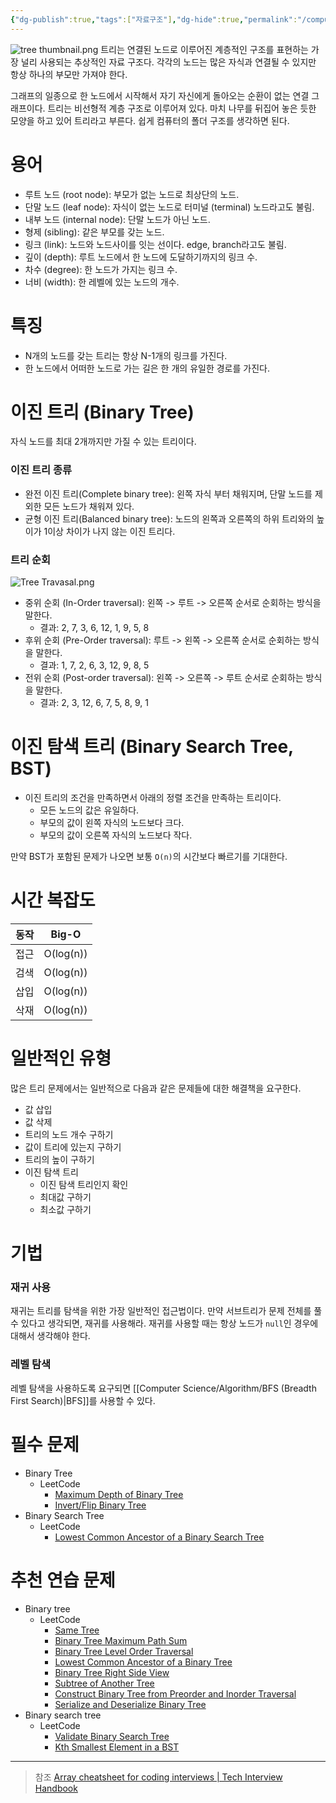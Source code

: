 ```yaml
---
{"dg-publish":true,"tags":["자료구조"],"dg-hide":true,"permalink":"/computer-science/data-structure/tree/","hide":true,"dgPassFrontmatter":true,"noteIcon":""}
---
```


![tree thumbnail.png](/img/user/Computer%20Science/Data%20Structure/tree%20thumbnail.png)
트리는 연결된 노드로 이루어진 계층적인 구조를 표현하는 가장 널리 사용되는 추상적인 자료 구조다. 각각의 노드는 많은 자식과 연결될 수 있지만 항상 하나의 부모만 가져야 한다.

그래프의 일종으로 한 노드에서 시작해서 자기 자신에게 돌아오는 순환이 없는 연결 그래프이다. 트리는 비선형적 계층 구조로 이루어져 있다. 마치 나무를 뒤집어 놓은 듯한 모양을 하고 있어 트리라고 부른다. 쉽게 컴퓨터의 폴더 구조를 생각하면 된다.

# 용어
- 루트 노드 (root node): 부모가 없는 노드로 최상단의 노드.
- 단말 노드 (leaf node): 자식이 없는 노드로 터미널 (terminal) 노드라고도 불림.
- 내부 노드 (internal node): 단말 노드가 아닌 노드.
- 형제 (sibling): 같은 부모를 갖는 노드.
- 링크 (link): 노드와 노드사이를 잇는 선이다. edge, branch라고도 불림.
- 깊이 (depth): 루트 노드에서 한 노드에 도달하기까지의 링크 수.
- 차수 (degree): 한 노드가 가지는 링크 수.
- 너비 (width): 한 레벨에 있는 노드의 개수.

# 특징
- N개의 노드를 갖는 트리는 항상 N-1개의 링크를 가진다.
- 한 노드에서 어떠한 노드로 가는 길은 한 개의 유일한 경로를 가진다.

# 이진 트리 (Binary Tree)
자식 노드를 최대 2개까지만 가질 수 있는 트리이다.

### 이진 트리 종류
- 완전 이진 트리(Complete binary tree): 왼쪽 자식 부터 채워지며, 단말 노드를 제외한 모든 노드가 채워져 있다.
- 균형 이진 트리(Balanced binary tree): 노드의 왼쪽과 오른쪽의 하위 트리와의 높이가 1이상 차이가 나지 않는 이진 트리다.

### 트리 순회
![Tree Travasal.png](/img/user/Computer%20Science/Data%20Structure/Tree%20Travasal.png)

- 중위 순회 (In-Order traversal): 왼쪽 -> 루트 -> 오른쪽 순서로 순회하는 방식을 말한다.
	- 결과: 2, 7, 3, 6, 12, 1, 9, 5, 8
- 후위 순회 (Pre-Order traversal): 루트 -> 왼쪽 -> 오른쪽 순서로 순회하는 방식을 말한다.
	- 결과: 1, 7, 2, 6, 3, 12, 9, 8, 5
- 전위 순회 (Post-order traversal): 왼쪽 -> 오른쪽 -> 루트 순서로 순회하는 방식을 말한다.
	- 결과: 2, 3, 12, 6, 7, 5, 8, 9, 1


# 이진 탐색 트리 (Binary Search Tree, BST)
- 이진 트리의 조건을 만족하면서 아래의 정렬 조건을 만족하는 트리이다.
    - 모든 노드의 값은 유일하다.
    - 부모의 값이 왼쪽 자식의 노드보다 크다.
    - 부모의 값이 오른쪽 자식의 노드보다 작다.

만약 BST가 포함된 문제가 나오면 보통 `O(n)`의 시간보다 빠르기를 기대한다.

# 시간 복잡도
| 동작 | Big-O     |
| ---- | --------- |
| 접근 | O(log(n)) |
| 검색 | O(log(n)) |
| 삽입 | O(log(n)) |
| 삭재 | O(log(n)) |

# 일반적인 유형
많은 트리 문제에서는 일반적으로 다음과 같은 문제들에 대한 해결책을 요구한다.
- 값 삽입
- 값 삭제
- 트리의 노드 개수 구하기
- 값이 트리에 있는지 구하기
- 트리의 높이 구하기
- 이진 탐색 트리
	- 이진 탐색 트리인지 확인
	- 최대값 구하기
	- 최소값 구하기

# 기법
### 재귀 사용
재귀는 트리를 탐색을 위한 가장 일반적인 접근법이다. 만약 서브트리가 문제 전체를 풀 수 있다고 생각되면, 재귀를 사용해라.
재귀를 사용할 때는 항상 노드가 `null`인 경우에 대해서 생각해야 한다.

### 레벨 탐색
레벨 탐색을 사용하도록 요구되면 [[Computer Science/Algorithm/BFS (Breadth First Search)\|BFS]]를 사용할 수 있다.

# 필수 문제
- Binary Tree
    - LeetCode
	    - [Maximum Depth of Binary Tree](https://leetcode.com/problems/maximum-depth-of-binary-tree/)
	    - [Invert/Flip Binary Tree](https://leetcode.com/problems/invert-binary-tree/)
- Binary Search Tree
	- LeetCode
	    - [Lowest Common Ancestor of a Binary Search Tree](https://leetcode.com/problems/lowest-common-ancestor-of-a-binary-search-tree/)


# 추천 연습 문제
- Binary tree
    - LeetCode
	    - [Same Tree](https://leetcode.com/problems/same-tree/)
	    - [Binary Tree Maximum Path Sum](https://leetcode.com/problems/binary-tree-maximum-path-sum/)
	    - [Binary Tree Level Order Traversal](https://leetcode.com/problems/binary-tree-level-order-traversal/)
	    - [Lowest Common Ancestor of a Binary Tree](https://leetcode.com/problems/lowest-common-ancestor-of-a-binary-tree/)
	    - [Binary Tree Right Side View](https://leetcode.com/problems/binary-tree-right-side-view/)
	    - [Subtree of Another Tree](https://leetcode.com/problems/subtree-of-another-tree/)
	    - [Construct Binary Tree from Preorder and Inorder Traversal](https://leetcode.com/problems/construct-binary-tree-from-preorder-and-inorder-traversal/)
	    - [Serialize and Deserialize Binary Tree](https://leetcode.com/problems/serialize-and-deserialize-binary-tree/)
- Binary search tree
	- LeetCode
		- [Validate Binary Search Tree](https://leetcode.com/problems/validate-binary-search-tree/)
		- [Kth Smallest Element in a BST](https://leetcode.com/problems/kth-smallest-element-in-a-bst/)

---
> 참조
> [Array cheatsheet for coding interviews | Tech Interview Handbook](https://www.techinterviewhandbook.org/algorithms/array/)